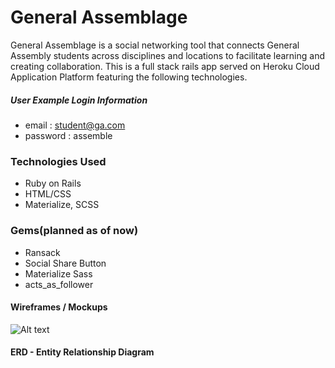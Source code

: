 # General Assemblage

General Assemblage is a social networking tool that connects General Assembly students across disciplines and locations to facilitate learning and creating collaboration. This is a full stack rails app served on Heroku Cloud Application Platform featuring the following technologies.

##### User Example Login Information
- email : student@ga.com
- password : assemble

### Technologies Used

* Ruby on Rails
* HTML/CSS
* Materialize, SCSS

### Gems(planned as of now)
* Ransack
* Social Share Button
* Materialize Sass
* acts_as_follower

#### Wireframes / Mockups

![Alt text](http://i.imgur.com/O5jZ5dW.png "Wireframes")

#### ERD - Entity Relationship Diagram
